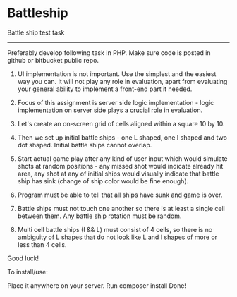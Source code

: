 # Battleship

Battle ship test task 


--------------------- 


Preferably develop following task in PHP. Make sure code is posted in github or bitbucket public repo.


 
1) UI implementation is not important. Use the simplest and the easiest way you can. It will not play any role in evaluation, apart from evaluating your general ability to implement a front-end part it needed.


2) Focus of this assignment is server side logic implementation - logic implementation on server side plays a crucial role in evaluation.


3) Let's create an on-screen grid of cells aligned within a square 10 by 10. 


4) Then we set up initial battle ships - one L shaped, one I shaped and two dot shaped. Initial battle ships cannot overlap. 


5) Start actual game play after any kind of user input which would simulate shots at random positions - any missed shot would indicate already hit area, any shot at any of initial ships would visually indicate that battle ship has sink (change of ship color would be fine enough). 


6) Program must be able to tell that all ships have sunk and game is over.


7) Battle ships must not touch one another so there is at least a single cell between them. Any battle ship rotation must be random. 


8) Multi cell battle ships (I && L) must consist of 4 cells, so there is no ambiguity of L shapes that do not look like L and I shapes of more or less than 4 cells.




Good luck!


To install/use:

Place it anywhere on your server.
Run composer install
Done!
